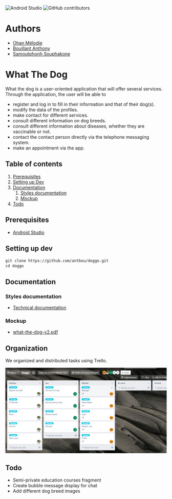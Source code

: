 ![Android Studio](https://img.shields.io/badge/Android-3DDC84?style=&logo=android&logoColor=white)
![GitHub contributors](https://img.shields.io/github/contributors/antbou/doggo.git?style=flat)

# Authors
- [Ohan Mélodie](https://github.com/melohan)
- [Bouillant Anthony](https://github.com/antbou/doggo)
- [Samoutphonh Souphakone](https://github.com/Souphakone)


# What The Dog

What the dog is a user-oriented application that will offer several services.
Through the application, the user will be able to
- register and log in to fill in their information and that of their dog(s).
- modify the data of the profiles.
- make contact for different services.
- consult different information on dog breeds.
- consult different information about diseases, whether they are vaccinable or not.
- contact the contact person directly via the telephone messaging system.
- make an appointment via the app.

## Table of contents

1. [Prerequisites](#prerequisites)
2. [Setting up Dev](#setting-up-dev)
3. [Documentation](#documentation)
    1. [Styles documentation](#technical-documentation)
    2. [Mockup](#mockup)
4. [Todo](#todo)


## Prerequisites
- [Android Studio](https://developer.android.com/studio)


## Setting up dev

```
git clone https://github.com/antbou/doggo.git
cd doggo
```

## Documentation
### Styles documentation
- [Technical documentation](/documentation/styles.md)
### Mockup
- [what-the-dog-v2.pdf](/documentation/what-the-dog-v2.pdf)

## Organization
We organized and distributed tasks using Trello.

![Trello](/documentation/trello.png)


## Todo
- Semi-private education courses fragment
- Create bubble message display for chat
- Add different dog breed images